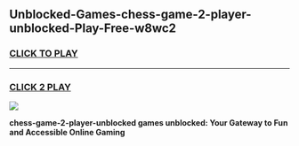 
## Unblocked-Games-chess-game-2-player-unblocked-Play-Free-w8wc2
<h3>
<a href="https://premium76.site?title=chess-game-2-player-unblocked&ref=15A">CLICK TO PLAY</a></h3>
<hr>

<h3>
<a href="https://premium76.site?title=chess-game-2-player-unblocked&ref=15A">CLICK 2 PLAY</a>
  
</h3>

<a href="https://premium76.site?title=chess-game-2-player-unblocked&ref=15A"><img src="https://clearcache.store/games.png"></a>


**chess-game-2-player-unblocked games unblocked: Your Gateway to Fun and Accessible Online Gaming**
